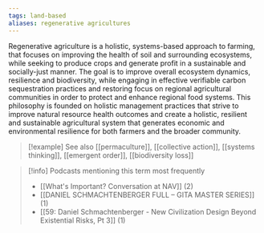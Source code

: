 ```yaml
---
tags: land-based
aliases: regenerative agricultures
---
```


Regenerative agriculture is a holistic, systems-based approach to farming, that focuses on improving the health of soil and surrounding ecosystems, while seeking to produce crops and generate profit in a sustainable and socially-just manner. The goal is to improve overall ecosystem dynamics, resilience and biodiversity, while engaging in effective verifiable carbon sequestration practices and restoring focus on regional agricultural communities in order to protect and enhance regional food systems. This philosophy is founded on holistic management practices that strive to improve natural resource health outcomes and create a holistic, resilient and sustainable agricultural system that generates economic and environmental resilience for both farmers and the broader community.

> [!example] See also
> [[permaculture]], [[collective action]], [[systems thinking]], [[emergent order]], [[biodiversity loss]]

> [!info] Podcasts mentioning this term most frequently
> * [[What's Important?  Conversation at NAV]] (2)
> * [[DANIEL SCHMACHTENBERGER   FULL – GITA MASTER SERIES]] (1)
> * [[59: Daniel Schmachtenberger - New Civilization Design Beyond Existential Risks, Pt 3]] (1)